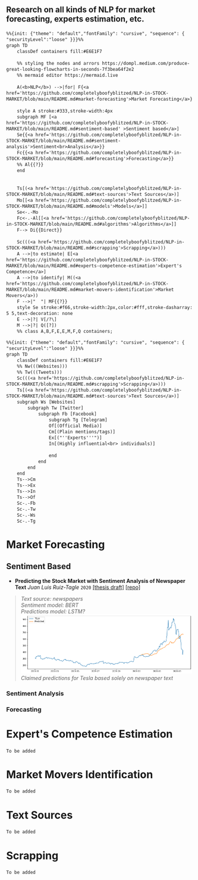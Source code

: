 <!-- inspired by https://github.com/ryanzhumich/Contrastive-Learning-NLP-Papers -->
<!-- make read me prettier:  -->
<!-- todo list https://docs.github.com/ru/get-started/writing-on-github/working-with-advanced-formatting/about-task-lists#about-task-lists -->
<!-- emojies https://github.com/chroline/well_app/blob/main/README.md -->
<!-- tables https://github.com/ArmynC/ArminC-AutoExec/#readme -->
<!-- pic https://github.com/karan/joe#readme -->
## Research on all kinds of NLP for market forecasting, experts estimation, etc.

```mermaid
%%{init: {"theme": "default","fontFamily": "cursive", "sequence": { "securityLevel":"loose" }}}%%
graph TD
    classDef containers fill:#E6E1F7
    
    %% styling the nodes and arrors https://dompl.medium.com/produce-great-looking-flowcharts-in-seconds-7f3bea64f2e2
    %% mermaid editor https://mermaid.live
    
    A(<b>NLP</b>) -->|for| F{<a href='https://github.com/completelyboofyblitzed/NLP-in-STOCK-MARKET/blob/main/README.md#market-forecasting'>Market Forecasting</a>} 
    
    style A stroke:#333,stroke-width:4px
    subgraph MF [<a href='https://github.com/completelyboofyblitzed/NLP-in-STOCK-MARKET/blob/main/README.md#sentiment-based' >Sentiment based</a>]
    Se{{<a href='https://github.com/completelyboofyblitzed/NLP-in-STOCK-MARKET/blob/main/README.md#sentiment-analysis'>Sentiment<br>Analysis</a>}}
    Fc{{<a href='https://github.com/completelyboofyblitzed/NLP-in-STOCK-MARKET/blob/main/README.md#forecasting'>Forecasting</a>}}
    %% Al{{?}}
    end

    
    Ts[(<a href='https://github.com/completelyboofyblitzed/NLP-in-STOCK-MARKET/blob/main/README.md#text-sources'>Text Sources</a>)]
    Mo[[<a href='https://github.com/completelyboofyblitzed/NLP-in-STOCK-MARKET/blob/main/README.md#models'>Models</a>]]
    Se<-.-Mo
    Fc<-.-Al[[<a href='https://github.com/completelyboofyblitzed/NLP-in-STOCK-MARKET/blob/main/README.md#algorithms'>Algorithms</a>]]
    F--> Di{{Direct}}

    Sc(((<a href='https://github.com/completelyboofyblitzed/NLP-in-STOCK-MARKET/blob/main/README.md#scrapping'>Scrapping</a>)))
    A -->|to estimate| E[<a href='https://github.com/completelyboofyblitzed/NLP-in-STOCK-MARKET/blob/main/README.md#experts-competence-estimation'>Expert's Competence</a>]
    A -->|to identify| M((<a href='https://github.com/completelyboofyblitzed/NLP-in-STOCK-MARKET/blob/main/README.md#market-movers-identification'>Market Movers</a>))
    F -->|"  "| MF{{?}}
    style Se stroke:#f66,stroke-width:2px,color:#fff,stroke-dasharray: 5 5,text-decoration: none
    E -->|?| V[/?\]
    M -->|?| Q([?])
    %% class A,B,F,E,E,M,F,Q containers;
```

```mermaid
%%{init: {"theme": "default","fontFamily": "cursive", "sequence": { "securityLevel":"loose" }}}%%
graph TD
    classDef containers fill:#E6E1F7
    %% Nw(((Websites)))
    %% Tw(((Tweets)))
    Sc(((<a href='https://github.com/completelyboofyblitzed/NLP-in-STOCK-MARKET/blob/main/README.md#scrapping'>Scrapping</a>)))
    Ts[(<a href='https://github.com/completelyboofyblitzed/NLP-in-STOCK-MARKET/blob/main/README.md#text-sources'>Text Sources</a>)]
    subgraph Ws [Websites]
        subgraph Tw [Twitter]
            subgraph Fb [Facebook]
                subgraph Tg [Telegram]
                Of[(Official Media)]
                Cm[(Plain mentions/tags)]
                Ex[("''Experts'''")]
                In[(Highly influential<br> individuals)]

                end
            end
        end
    end
    Ts-->Cm
    Ts-->Ex
    Ts-->In
    Ts-->Of
    Sc-.-Fb
    Sc-.-Tw
    Sc-.-Ws
    Sc-.-Tg
```

# Market Forecasting
## Sentiment Based
- __Predicting the Stock Market with Sentiment Analysis of Newspaper Text__ <i>Juan Luis Ruiz-Tagle</i> `2020` [[thesis draft]](https://github.com/juanluisrto/stock-prediction-nlp/blob/master/memoria/Juan%20Luis%20Ruiz-Tagle%2018-Mayo_memoria_2/Master_Thesis_memoria_v2.pdf) [[repo]](https://github.com/juanluisrto/stock-prediction-nlp)

> _Text source: newspapers_ <br />
> _Sentiment model: BERT_ <br />
> _Predictions model: LSTM?_ <br />
<img src="https://github.com/juanluisrto/stock-prediction-nlp/blob/master/stock-prediction/etsfactory_article/pngs/predictions_tesla.png" width="460" title="Claimed predictions Tesla based solely on newspaper text"> <br />
_Claimed predictions for Tesla based solely on newspaper text_

<!-- https://youtu.be/G5ycs1hFSKk -->
<!-- https://github.com/pvanand07/NIFTY50-Daily-Trend-Prediction-Using-NLP-Python -->
<!-- finbert https://github.com/juanluisrto/stock-prediction-nlp/blob/master/memoria/papers/FinBERT.pdf -->
<!-- https://github.com/search?o=desc&q=nlp+for+stock&s=updated&type=Repositories -->
<!-- https://github.com/yiaktan/NLP-Stock-Prediction -->
### Sentiment Analysis
### Forecasting

# Expert's Competence Estimation
`To be added`

# Market Movers Identification
`To be added`

# Text Sources
`To be added`

# Scrapping
`To be added`



